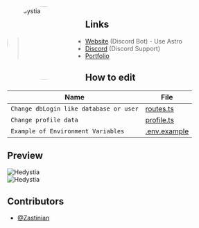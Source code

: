 <img width="170" height="170" align="left" style="float: left; margin: 0 10px 0 0; border-radius: 50%;" alt="Hedystia" src="https://hedystia.com/img/Hedystia.webp">

## Links

> - [Website](https://hedystia.com/) (Discord Bot) - Use Astro
> - [Discord](https://hedystia.com/support) (Discord Support)
> - [Portfolio](https://zastinian.com/)

## How to edit

| Name                                   | File                                |
| -------------------------------------- | ----------------------------------- |
| `Change dbLogin like database or user` | [routes.ts](/src/utils/routes.ts)   |
| `Change profile data`                  | [profile.ts](/src/utils/profile.ts) |
| `Example of Environment Variables`     | [.env.example](/.env.example)       |

## Preview

<img alt="Hedystia" src="https://zastinian.com/img/portfolio/astro-login-before.webp">
<br />
<img alt="Hedystia" src="https://zastinian.com/img/portfolio/astro-login-after.webp">

## Contributors

- [@Zastinian](https://github.com/Zastinian)
